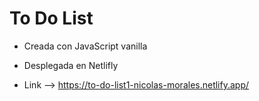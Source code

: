 # To Do List

- Creada con JavaScript vanilla
- Desplegada en Netlifly 

- Link --> https://to-do-list1-nicolas-morales.netlify.app/
